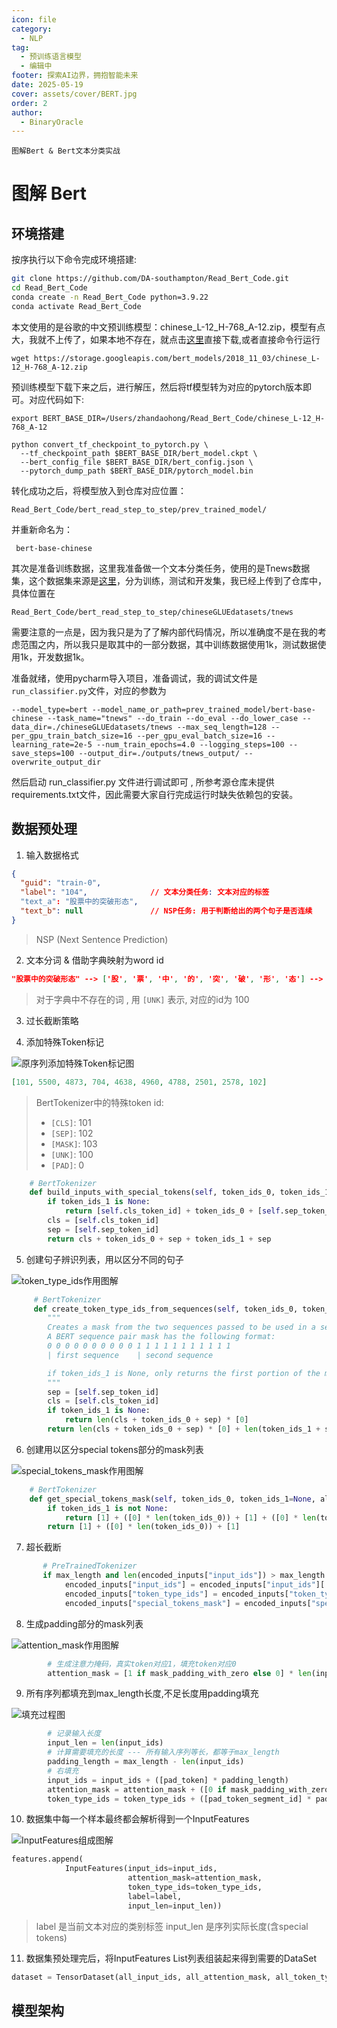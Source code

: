 ```yaml
---
icon: file
category:
  - NLP
tag:
  - 预训练语言模型
  - 编辑中
footer: 探索AI边界，拥抱智能未来
date: 2025-05-19
cover: assets/cover/BERT.jpg
order: 2
author:
  - BinaryOracle
---
```


`图解Bert & Bert文本分类实战` 
<!-- more -->

# 图解 Bert

## 环境搭建

按序执行以下命令完成环境搭建:

```bash
git clone https://github.com/DA-southampton/Read_Bert_Code.git
cd Read_Bert_Code
conda create -n Read_Bert_Code python=3.9.22
conda activate Read_Bert_Code
```
本文使用的是谷歌的中文预训练模型：chinese_L-12_H-768_A-12.zip，模型有点大，我就不上传了，如果本地不存在，就点击[这里](https://storage.googleapis.com/bert_models/2018_11_03/chinese_L-12_H-768_A-12.zip)直接下载,或者直接命令行运行

```shell
wget https://storage.googleapis.com/bert_models/2018_11_03/chinese_L-12_H-768_A-12.zip
```

预训练模型下载下来之后，进行解压，然后将tf模型转为对应的pytorch版本即可。对应代码如下:

```shell
export BERT_BASE_DIR=/Users/zhandaohong/Read_Bert_Code/chinese_L-12_H-768_A-12

python convert_tf_checkpoint_to_pytorch.py \
  --tf_checkpoint_path $BERT_BASE_DIR/bert_model.ckpt \
  --bert_config_file $BERT_BASE_DIR/bert_config.json \
  --pytorch_dump_path $BERT_BASE_DIR/pytorch_model.bin
```

转化成功之后，将模型放入到仓库对应位置：

```shell
Read_Bert_Code/bert_read_step_to_step/prev_trained_model/
```

并重新命名为：

```shell
 bert-base-chinese
```
其次是准备训练数据，这里我准备做一个文本分类任务，使用的是Tnews数据集，这个数据集来源是[这里](https://github.com/ChineseGLUE/ChineseGLUE/tree/master/baselines/models_pytorch/classifier_pytorch/chineseGLUEdatasets)，分为训练，测试和开发集，我已经上传到了仓库中，具体位置在

```shell
Read_Bert_Code/bert_read_step_to_step/chineseGLUEdatasets/tnews
```
需要注意的一点是，因为我只是为了了解内部代码情况，所以准确度不是在我的考虑范围之内，所以我只是取其中的一部分数据，其中训练数据使用1k，测试数据使用1k，开发数据1k。

准备就绪，使用pycharm导入项目，准备调试，我的调试文件是`run_classifier.py`文件，对应的参数为

```shell
--model_type=bert --model_name_or_path=prev_trained_model/bert-base-chinese --task_name="tnews" --do_train --do_eval --do_lower_case --data_dir=./chineseGLUEdatasets/tnews --max_seq_length=128 --per_gpu_train_batch_size=16 --per_gpu_eval_batch_size=16 --learning_rate=2e-5 --num_train_epochs=4.0 --logging_steps=100 --save_steps=100 --output_dir=./outputs/tnews_output/ --overwrite_output_dir
```
然后启动 run_classifier.py 文件进行调试即可 , 所参考源仓库未提供requirements.txt文件，因此需要大家自行完成运行时缺失依赖包的安装。


## 数据预处理

1. 输入数据格式

```json
{
  "guid": "train-0",
  "label": "104",              // 文本分类任务: 文本对应的标签
  "text_a": "股票中的突破形态", 
  "text_b": null               // NSP任务: 用于判断给出的两个句子是否连续
}
```
> NSP (Next Sentence Prediction)

2. 文本分词 & 借助字典映射为word id

```json
"股票中的突破形态" --> ['股', '票', '中', '的', '突', '破', '形', '态'] --> [5500, 4873, 704, 4638, 4960, 4788, 2501, 2578]
```
> 对于字典中不存在的词 , 用 `[UNK]` 表示, 对应的id为 100

3. 过长截断策略

4. 添加特殊Token标记

![原序列添加特殊Token标记图](图解BERT/1.png)

```json
[101, 5500, 4873, 704, 4638, 4960, 4788, 2501, 2578, 102]
```

> BertTokenizer中的特殊token id:
> - `[CLS]`: 101
> - `[SEP]`: 102
> - `[MASK]`: 103
> - `[UNK]`: 100
> - `[PAD]`: 0

```python
    # BertTokenizer
    def build_inputs_with_special_tokens(self, token_ids_0, token_ids_1=None):
        if token_ids_1 is None:
            return [self.cls_token_id] + token_ids_0 + [self.sep_token_id]
        cls = [self.cls_token_id]
        sep = [self.sep_token_id]
        return cls + token_ids_0 + sep + token_ids_1 + sep
```
5. 创建句子辨识列表，用以区分不同的句子

![token_type_ids作用图解](图解BERT/2.png)

```python
     # BertTokenizer
     def create_token_type_ids_from_sequences(self, token_ids_0, token_ids_1=None):
        """
        Creates a mask from the two sequences passed to be used in a sequence-pair classification task.
        A BERT sequence pair mask has the following format:
        0 0 0 0 0 0 0 0 0 0 1 1 1 1 1 1 1 1 1 1 1
        | first sequence    | second sequence

        if token_ids_1 is None, only returns the first portion of the mask (0's).
        """
        sep = [self.sep_token_id]
        cls = [self.cls_token_id]
        if token_ids_1 is None:
            return len(cls + token_ids_0 + sep) * [0]
        return len(cls + token_ids_0 + sep) * [0] + len(token_ids_1 + sep) * [1]
```
6. 创建用以区分special tokens部分的mask列表

![special_tokens_mask作用图解](图解BERT/3.png)

```python
    # BertTokenizer
    def get_special_tokens_mask(self, token_ids_0, token_ids_1=None, already_has_special_tokens=False):
        if token_ids_1 is not None:
            return [1] + ([0] * len(token_ids_0)) + [1] + ([0] * len(token_ids_1)) + [1]
        return [1] + ([0] * len(token_ids_0)) + [1]
```
7. 超长截断

```python
       # PreTrainedTokenizer
       if max_length and len(encoded_inputs["input_ids"]) > max_length:
            encoded_inputs["input_ids"] = encoded_inputs["input_ids"][:max_length]
            encoded_inputs["token_type_ids"] = encoded_inputs["token_type_ids"][:max_length]
            encoded_inputs["special_tokens_mask"] = encoded_inputs["special_tokens_mask"][:max_length]
```

8. 生成padding部分的mask列表

![attention_mask作用图解](图解BERT/4.png)
```python
        # 生成注意力掩码，真实token对应1，填充token对应0
        attention_mask = [1 if mask_padding_with_zero else 0] * len(input_ids)
 ```

 9. 所有序列都填充到max_length长度,不足长度用padding填充

![填充过程图](图解BERT/5.png)

```python
        # 记录输入长度
        input_len = len(input_ids)
        # 计算需要填充的长度 --- 所有输入序列等长，都等于max_length
        padding_length = max_length - len(input_ids)
        # 右填充
        input_ids = input_ids + ([pad_token] * padding_length)
        attention_mask = attention_mask + ([0 if mask_padding_with_zero else 1] * padding_length)
        token_type_ids = token_type_ids + ([pad_token_segment_id] * padding_length)
```

10. 数据集中每一个样本最终都会解析得到一个InputFeatures

![InputFeatures组成图解](图解BERT/6.png)

```python
features.append(
            InputFeatures(input_ids=input_ids,
                          attention_mask=attention_mask,
                          token_type_ids=token_type_ids,
                          label=label,
                          input_len=input_len))
```
> label 是当前文本对应的类别标签
> input_len 是序列实际长度(含special tokens)

11. 数据集预处理完后，将InputFeatures List列表组装起来得到需要的DataSet

```python
dataset = TensorDataset(all_input_ids, all_attention_mask, all_token_type_ids, all_lens,all_labels)
```

## 模型架构